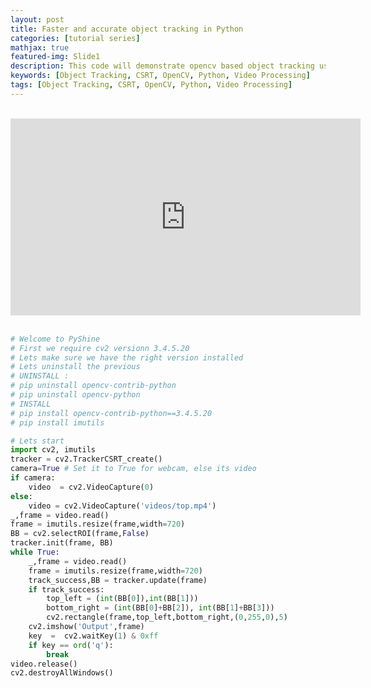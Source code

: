 ```yaml
---
layout: post
title: Faster and accurate object tracking in Python
categories: [tutorial series]
mathjax: true
featured-img: Slide1
description: This code will demonstrate opencv based object tracking using the CSRT 
keywords: [Object Tracking, CSRT, OpenCV, Python, Video Processing]
tags: [Object Tracking, CSRT, OpenCV, Python, Video Processing]
---
```

<br>
<div align="center">
<iframe width="560" height="315" src="https://www.youtube.com/embed/kFPDNYOz1EM" frameborder="0" allow="accelerometer; autoplay; clipboard-write; encrypted-media; gyroscope; picture-in-picture" allowfullscreen></iframe>
</div>
<br>

```python
# Welcome to PyShine
# First we require cv2 versionn 3.4.5.20
# Lets make sure we have the right version installed
# Lets uninstall the previous 
# UNINSTALL :
# pip uninstall opencv-contrib-python
# pip uninstall opencv-python
# INSTALL
# pip install opencv-contrib-python==3.4.5.20
# pip install imutils

# Lets start 
import cv2, imutils
tracker = cv2.TrackerCSRT_create()
camera=True # Set it to True for webcam, else its video
if camera: 
	video  = cv2.VideoCapture(0)
else:
	video = cv2.VideoCapture('videos/top.mp4')
_,frame = video.read()
frame = imutils.resize(frame,width=720)
BB = cv2.selectROI(frame,False)
tracker.init(frame, BB)
while True:
	_,frame = video.read()
	frame = imutils.resize(frame,width=720)
	track_success,BB = tracker.update(frame)
	if track_success:
		top_left = (int(BB[0]),int(BB[1]))
		bottom_right = (int(BB[0]+BB[2]), int(BB[1]+BB[3]))
		cv2.rectangle(frame,top_left,bottom_right,(0,255,0),5)
	cv2.imshow('Output',frame)
	key  =  cv2.waitKey(1) & 0xff
	if key == ord('q'):
		break
video.release()
cv2.destroyAllWindows()


```
